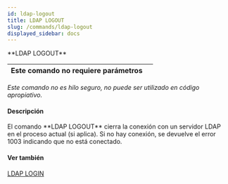 ```yaml
---
id: ldap-logout
title: LDAP LOGOUT
slug: /commands/ldap-logout
displayed_sidebar: docs
---
```


<!--REF #_command_.LDAP LOGOUT.Syntax-->**LDAP LOGOUT**<!-- END REF-->
<!--REF #_command_.LDAP LOGOUT.Params-->
| Este comando no requiere parámetros |  |
| --- | --- |

<!-- END REF-->

*Este comando no es hilo seguro, no puede ser utilizado en código apropiativo.*


#### Descripción 

<!--REF #_command_.LDAP LOGOUT.Summary-->El comando **LDAP LOGOUT** cierra la conexión con un servidor LDAP en el proceso actual (si aplica).<!-- END REF--> Si no hay conexión, se devuelve el error 1003 indicando que no está conectado.

#### Ver también 

[LDAP LOGIN](ldap-login.md)  